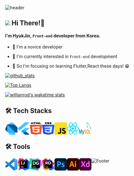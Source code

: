 

![header](https://capsule-render.vercel.app/api?type=waving&color=timeAuto&height=240&section=header&text=Hyuk%20Jin%20&fontSize=90&fontColor=FFFFFF&animation=twinkling)

## <img src="https://user-images.githubusercontent.com/76584961/216099537-e1b5f736-96a4-4dee-94f3-5f040a105cfa.gif" style="height: 30px"/> Hi There!👋
#### I'm HyukJin, <code>Front-end</code> developer from Korea.

- 🌱 I'm a novice developer 

- 🤔 I'm currently interested in <code>Front-end</code> development

- 🔭 So I'm focusing on learning Flutter,React these days! 😁


[![github_stats](https://github-readme-stats.vercel.app/api?username=Duxpiex&show_icons=true&hide_border=true)](https://github.com/EunsuSeo01)


[![Top Langs](https://github-readme-stats.vercel.app/api/top-langs/?username=Duxpiex&langs_count=8&title_color=eb1f6a&icon_color=e28905&text_color=999999&bg_color=27282200)](https://github.com/Duxpiex)

[![willianrod's wakatime stats](https://github-readme-stats.vercel.app/api/wakatime?username=willianrod)](https://github.com/anuraghazra/github-readme-stats)

<h2> 🛠 Tech Stacks</h2>
<a href="#" target="_blank"><img src="https://github.com/Duxpiex/Duxpiex/blob/main/img/dart.svg" width="40" height="40" align="left"/></a>
<a href="#" target="_blank"><img src="https://github.com/Duxpiex/Duxpiex/blob/main/img/flutter.svg" width="40" height="40" align="left"/></a>
<a href="#" target="_blank"><img src="https://github.com/Duxpiex/Duxpiex/blob/main/img/html-5.svg" width="40" height="40" align="left"/></a>
<a href="#" target="_blank"><img src="https://github.com/Duxpiex/Duxpiex/blob/main/img/css-3.svg" width="40" height="40" align="left"/></a>
<a href="#" target="_blank"><img src="https://github.com/Duxpiex/Duxpiex/blob/main/img/javascript.svg" width="40" height="40" align="left"/></a>
<a href="#" target="_blank"><img src="https://github.com/Duxpiex/Duxpiex/blob/main/img/react.svg" width="40" height="40" align="left"/></a>
<a href="#" target="_blank"><img src="https://github.com/Duxpiex/Duxpiex/blob/main/img/mysql.svg" width="40" height="40" align="left"/></a>
<br>
<br>
<h2> 🛠 Tools</h2>
<img src="https://github.com/Duxpiex/Duxpiex/blob/main/img/visual-studio-code.svg" width="40" height="40" align="left"/>
<img src="https://github.com/Duxpiex/Duxpiex/blob/main/img/intellij-idea.svg" width="40" height="40" align="left"/>
<img src="https://github.com/Duxpiex/Duxpiex/blob/main/img/datagrip.svg" width="40" height="40" align="left"/>
<img src="https://github.com/Duxpiex/Duxpiex/blob/main/img/rider.svg" width="40" height="40" align="left"/>
<a href="#" target="_blank"><img src="https://github.com/Duxpiex/Duxpiex/blob/main/img/adobe-photoshop.svg" width="40" height="40" align="left"/></a>
<a href="#" target="_blank"><img src="https://github.com/Duxpiex/Duxpiex/blob/main/img/adobe-illustrator.svg" width="40" height="40" align="left"/></a>
<a href="#" target="_blank"><img src="https://github.com/Duxpiex/Duxpiex/blob/main/img/adobe-xd.svg" width="40" height="40" align="left"/></a>



<!--START_SECTION:waka-->


<!--END_SECTION:waka-->


![Footer](https://capsule-render.vercel.app/api?type=waving&color=timeAuto&height=200&section=footer)



<!--
**Duxpiex/Duxpiex** is a ✨ _special_ ✨ repository because its `README.md` (this file) appears on your GitHub profile.

Here are some ideas to get you started:

- 🔭 I’m currently working on ...
- 🌱 I’m currently learning ...
- 👯 I’m looking to collaborate on ...
- 🤔 I’m looking for help with ...
- 💬 Ask me about ...
- 📫 How to reach me: ...
- 😄 Pronouns: ...
- ⚡ Fun fact: ...
-->

